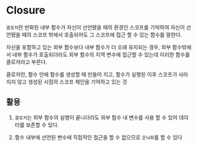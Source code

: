 # Closure

`클로저`란 반화된 내부 함수가 자신이 선언됐을 때의 환경인 스코프를 기억하여 자신이 선언됐을 때의 스코프 밖에서 호출되어도 그 스코프에 접근 할 수 있는 함수를 말한다.

자신을 포함하고 있는 외부 함수보다 내부 함수가 더 오래 유지되는 경우, 외부 함수밖에서 내부 함수가 호출되더라도 외부 함수의 지역 변수에 접근할 수 있는데 이러한 함수를 클로저라고 부른다.

클로저란, 함수 안에 함수를 생성할 때 만들어 지고, 함수가 실행된 이후 스코프가 사라지지 않고 생성된 시점의 스코프 체인을 기억하고 있는 것

## 활용

1. `클로저`는 외부 함수의 실행이 끝나더라도 외부 함수 내 변수를 사용 할 수 있어 데이터를 보존할 수 있다.

2. 함수 내부에 선언된 변수에 직접적인 접근을 할 수 없으므로 `은닉화`를 할 수 있다
